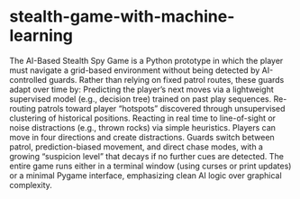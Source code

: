 # stealth-game-with-machine-learning
The AI-Based Stealth Spy Game is a Python prototype in which the player must navigate a grid-based environment without being detected by AI-controlled guards. Rather than relying on fixed patrol routes, these guards adapt over time by:  Predicting the player’s next moves via a lightweight supervised model (e.g., decision tree) trained on past play sequences.  Re-routing patrols toward player “hotspots” discovered through unsupervised clustering of historical positions.  Reacting in real time to line-of-sight or noise distractions (e.g., thrown rocks) via simple heuristics.  Players can move in four directions and create distractions. Guards switch between patrol, prediction-biased movement, and direct chase modes, with a growing “suspicion level” that decays if no further cues are detected. The entire game runs either in a terminal window (using curses or print updates) or a minimal Pygame interface, emphasizing clean AI logic over graphical complexity.
